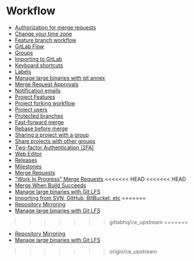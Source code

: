 # Workflow

- [Authorization for merge requests](authorization_for_merge_requests.md)
- [Change your time zone](timezone.md)
- [Feature branch workflow](workflow.md)
- [GitLab Flow](gitlab_flow.md)
- [Groups](groups.md)
- [Importing to GitLab](doc/importing/README.md)
- [Keyboard shortcuts](shortcuts.md)
- [Labels](labels.md)
- [Manage large binaries with git annex](git_annex.md)
- [Merge Request Approvals](merge_request_approvals.md)
- [Notification emails](notifications.md)
- [Project Features](project_features.md)
- [Project forking workflow](forking_workflow.md)
- [Project users](add-user/add-user.md)
- [Protected branches](protected_branches.md)
- [Fast-forward merge](ff_merge.md)
- [Rebase before merge](rebase_before_merge.md)
- [Sharing a project with a group](share_with_group.md)
- [Share projects with other groups](share_projects_with_other_groups.md)
- [Two-factor Authentication (2FA)](two_factor_authentication.md)
- [Web Editor](web_editor.md)
- [Releases](releases.md)
- [Milestones](milestones.md)
- [Merge Requests](merge_requests.md)
- ["Work In Progress" Merge Requests](wip_merge_requests.md)
<<<<<<< HEAD
<<<<<<< HEAD
- [Merge When Build Succeeds](merge_when_build_succeeds.md)
- [Manage large binaries with Git LFS](lfs/manage_large_binaries_with_git_lfs.md)
- [Importing from SVN, GitHub, BitBucket, etc](importing/README.md)
=======
- [Repository Mirroring](repository_mirroring.md)
- [Manage large binaries with Git LFS](lfs/manage_large_binaries_with_git_lfs.md)

>>>>>>> gitlabhq/ce_upstream
=======
- [Repository Mirroring](repository_mirroring.md)
- [Manage large binaries with Git LFS](lfs/manage_large_binaries_with_git_lfs.md)

>>>>>>> origin/ce_upstream
